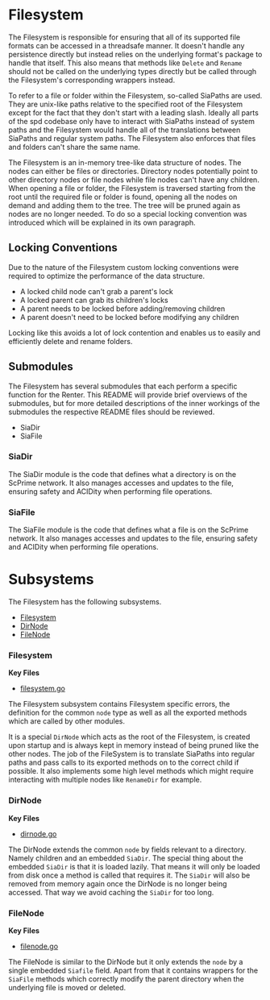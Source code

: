 # Filesystem
The Filesystem is responsible for ensuring that all of its supported file
formats can be accessed in a threadsafe manner. It doesn't handle any
persistence directly but instead relies on the underlying format's package to
handle that itself. This also means that methods like `Delete` and `Rename`
should not be called on the underlying types directly but be called through
the Filesystem's corresponding wrappers instead.

To refer to a file or folder within the Filesystem, so-called SiaPaths are
used. They are unix-like paths relative to the specified root of the
Filesystem except for the fact that they don't start with a leading slash.
Ideally all parts of the spd codebase only have to interact with SiaPaths
instead of system paths and the Filesystem would handle all of the
translations between SiaPaths and regular system paths. The Filesystem also
enforces that files and folders can't share the same name.

The Filesystem is an in-memory tree-like data structure of nodes. The nodes
can either be files or directories. Directory nodes potentially point to
other directory nodes or file nodes while file nodes can't have any children.
When opening a file or folder, the Filesystem is traversed starting from the
root until the required file or folder is found, opening all the nodes on
demand and adding them to the tree. The tree will be pruned again as nodes
are no longer needed. To do so a special locking convention was introduced
which will be explained in its own paragraph.

## Locking Conventions
Due to the nature of the Filesystem custom locking conventions were required
to optimize the performance of the data structure.

- A locked child node can't grab a parent's lock
- A locked parent can grab its children's locks
- A parent needs to be locked before adding/removing children
- A parent doesn't need to be locked before modifying any children

Locking like this avoids a lot of lock contention and enables us to easily
and efficiently delete and rename folders.

## Submodules
The Filesystem has several submodules that each perform a specific function
for the Renter. This README will provide brief overviews of the submodules,
but for more detailed descriptions of the inner workings of the submodules
the respective README files should be reviewed.
 - SiaDir
 - SiaFile

### SiaDir
The SiaDir module is the code that defines what a directory is on the ScPrime
network. It also manages accesses and updates to the file, ensuring safety and
ACIDity when performing file operations.

### SiaFile
The SiaFile module is the code that defines what a file is on the ScPrime network.
It also manages accesses and updates to the file, ensuring safety and ACIDity
when performing file operations.


# Subsystems
The Filesystem has the following subsystems.
- [Filesystem](#filesystem)
- [DirNode](#file-node)
- [FileNode](#dir-node)

### Filesystem
**Key Files**
- [filesystem.go](./filesystem.go)

The Filesystem subsystem contains Filesystem specific errors, the definition
for the common `node` type as well as all the exported methods which are
called by other modules.

It is a special `DirNode` which acts as the root of the Filesystem, is
created upon startup and is always kept in memory instead of being pruned
like the other nodes. The job of the FileSystem is to translate SiaPaths into
regular paths and pass calls to its exported methods on to the correct child
if possible. It also implements some high level methods which might require
interacting with multiple nodes like `RenameDir` for example.

### DirNode
**Key Files**
- [dirnode.go](./dirnode.go)

The DirNode extends the common `node` by fields relevant to a directory.
Namely children and an embedded `SiaDir`. The special thing about the
embedded `SiaDir` is that it is loaded lazily. That means it will only be
loaded from disk once a method is called that requires it. The `SiaDir` will
also be removed from memory again once the DirNode is no longer being
accessed. That way we avoid caching the `SiaDir` for too long.

### FileNode
**Key Files**
- [filenode.go](./filenode.go)

The FileNode is similar to the DirNode but it only extends the `node` by a
single embedded `Siafile` field. Apart from that it contains wrappers for the
`SiaFile` methods which correctly modify the parent directory when the
underlying file is moved or deleted.